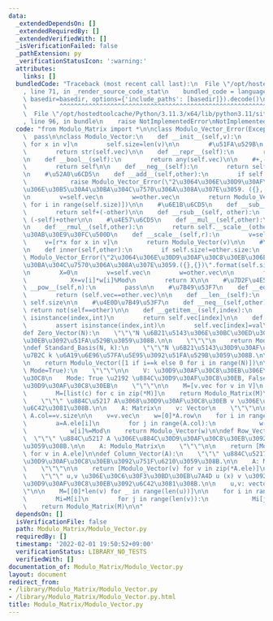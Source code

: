 ```yaml
---
data:
  _extendedDependsOn: []
  _extendedRequiredBy: []
  _extendedVerifiedWith: []
  _isVerificationFailed: false
  _pathExtension: py
  _verificationStatusIcon: ':warning:'
  attributes:
    links: []
  bundledCode: "Traceback (most recent call last):\n  File \"/opt/hostedtoolcache/Python/3.11.3/x64/lib/python3.11/site-packages/onlinejudge_verify/documentation/build.py\"\
    , line 71, in _render_source_code_stat\n    bundled_code = language.bundle(stat.path,\
    \ basedir=basedir, options={'include_paths': [basedir]}).decode()\n          \
    \         ^^^^^^^^^^^^^^^^^^^^^^^^^^^^^^^^^^^^^^^^^^^^^^^^^^^^^^^^^^^^^^^^^^^^^^^^^^^^^^^^^\n\
    \  File \"/opt/hostedtoolcache/Python/3.11.3/x64/lib/python3.11/site-packages/onlinejudge_verify/languages/python.py\"\
    , line 96, in bundle\n    raise NotImplementedError\nNotImplementedError\n"
  code: "from Modulo_Matrix import *\n\nclass Modulo_Vector_Error(Exception):\n  \
    \  pass\n\nclass Modulo_Vector:\n    def __init__(self,v):\n        self.vec=[x%Mod\
    \ for x in v]\n        self.size=len(v)\n\n        #\u51FA\u529B\n    def __str__(self):\n\
    \        return str(self.vec)\n\n    def __repr__(self):\n        return str(self)\n\
    \n    def __bool__(self):\n        return any(self.vec)\n\n    #+,-\n    def __pos__(self):\n\
    \        return self\n\n    def __neg__(self):\n        return self.__scale__(-1)\n\
    \n    #\u52A0\u6CD5\n    def __add__(self,other):\n        if self.size!=other.size:\n\
    \            raise Modulo_Vector_Error(\"2\u3064\u306E\u30D9\u30AF\u30C8\u30EB\
    \u306E\u30B5\u30A4\u30BA\u304C\u7570\u306A\u308A\u307E\u3059. ({}, {})\".format(self.size,other.size))\n\
    \n        v=self.vec\n        w=other.vec\n        return Modulo_Vector([v[i]+w[i]\
    \ for i in range(self.size)])\n\n    #\u6E1B\u6CD5\n    def __sub__(self, other):\n\
    \        return self+(-other)\n\n    def __rsub__(self, other):\n        return\
    \ (-self)+other\n\n    #\u4E57\u6CD5\n    def __mul__(self,other):\n        pass\n\
    \n    def __rmul__(self,other):\n        return self.__scale__(other)\n\n    #\u30B9\
    \u30AB\u30E9\u30FC\u500D\n    def __scale__(self,r):\n        v=self.vec\n   \
    \     v=[r*x for x in v]\n        return Modulo_Vector(v)\n\n    #\u5185\u7A4D\
    \n    def inner(self,other):\n        if self.size!=other.size:\n            raise\
    \ Modulo_Vector_Error(\"2\u3064\u306E\u30D9\u30AF\u30C8\u30EB\u306E\u30B5\u30A4\
    \u30BA\u304C\u7570\u306A\u308A\u307E\u3059.({},{})\".format(self.size,other.size))\n\
    \n        X=0\n        v=self.vec\n        w=other.vec\n\n        for i in range(self.size):\n\
    \            X+=v[i]*w[i]%Mod\n        return X\n\n    #\u7D2F\u4E57\n    def\
    \ __pow__(self,n):\n        pass\n\n    #\u7B49\u53F7\n    def __eq__(self,other):\n\
    \        return (self.vec==other.vec)\n\n    def __len__(self):\n        return\
    \ self.size\n\n    #\u4E0D\u7B49\u53F7\n    def __neq__(self,other):\n       \
    \ return not(self==other)\n\n    def __getitem__(self,index):\n        assert\
    \ isinstance(index,int)\n        return self.vec[index]\n\n    def __setitem__(self,index,val):\n\
    \        assert isinstance(index,int)\n        self.vec[index]=val\n\n#=================================================\n\
    def Zero_Vector(N):\n    \"\"\"N \u6B21\u5143\u306E\u30BC\u30ED\u30D9\u30AF\u30C8\
    \u30EB\u3092\u51FA\u529B\u3059\u308B.\n\n    \"\"\"\n    return Modulo_Vector([0]*N)\n\
    \ndef Standard_Basis(N, k):\n    \"\"\"N \u6B21\u5143\u30D9\u30AF\u30C8\u30EB\u306E\
    \u7B2C k \u6A19\u6E96\u57FA\u5E95\u3092\u51FA\u529B\u3059\u308B.\n\n    \"\"\"\
    \n    return Modulo_Vector([1 if i==k else 0 for i in range(N)])\n\ndef Vectoric_Matrix(V,\
    \ Mode=True):\n    \"\"\"\n\n    V: \u30D9\u30AF\u30C8\u30EB\u306E\u30EA\u30B9\
    \u30C8\n    Mode: True \u2192 \u884C\u30D9\u30AF\u30C8\u30EB, False \u2192 \u5217\
    \u30D9\u30AF\u30C8\u30EB\n    \"\"\"\n\n    M=[v.vec for v in V]\n    if Mode==True:\n\
    \        M=[list(c) for c in zip(*M)]\n    return Modulo_Matrix(M)\n\ndef Matrix_Action(A,v):\n\
    \    \"\"\" \u884C\u5217 A\u3068\u30D9\u30AF\u30C8\u30EB v \u306E\u7A4D Av \u3092\
    \u6C42\u3081\u308B.\n\n    A: Matrix\n    v: Vector\n    \"\"\"\n\n    assert\
    \ A.col==v.size\n\n    v=v.vec\n    w=[0]*A.row\n    for i in range(A.row):\n\
    \        a=A.ele[i]\n        for j in range(A.col):\n            w[i]+=a[j]*v[j]\n\
    \            w[i]%=Mod\n    return Modulo_Vector(w)\n\ndef Row_Vector(A):\n  \
    \  \"\"\" \u884C\u5217 A \u306E\u884C\u30D9\u30AF\u30C8\u30EB\u3092\u751F\u6210\
    \u3059\u308B.\n\n    A: Modulo_Matrix\n    \"\"\"\n\n    return [Modulo_Vector(v)\
    \ for v in A.ele]\n\ndef Column_Vector(A):\n    \"\"\" \u884C\u5217 A \u306E\u5217\
    \u30D9\u30AF\u30C8\u30EB\u3092\u751F\u6210\u3059\u308B.\n\n    A: Modulo_Matrix\n\
    \    \"\"\"\n\n    return [Modulo_Vector(v) for v in zip(*A.ele)]\n\ndef Tensor_Product(u,v):\n\
    \    \"\"\" u,v \u306E\u30C6\u30F3\u30BD\u30EB\u7A4D u (x) v \u3092\u8868\u3059\
    \u30D9\u30AF\u30C8\u30EB\u3092\u6C42\u3081\u308B.\n\n    u,v: vector\n    \"\"\
    \"\n\n    M=[[0]*len(v) for _ in range(len(u))]\n\n    for i in range(len(u)):\n\
    \        Mi=M[i]\n        for j in range(len(v)):\n            Mi[j]=u[i]*v[j]\n\
    \    return Modulo_Matrix(M)\n\n"
  dependsOn: []
  isVerificationFile: false
  path: Modulo_Matrix/Modulo_Vector.py
  requiredBy: []
  timestamp: '2022-02-01 19:50:52+09:00'
  verificationStatus: LIBRARY_NO_TESTS
  verifiedWith: []
documentation_of: Modulo_Matrix/Modulo_Vector.py
layout: document
redirect_from:
- /library/Modulo_Matrix/Modulo_Vector.py
- /library/Modulo_Matrix/Modulo_Vector.py.html
title: Modulo_Matrix/Modulo_Vector.py
---
```

